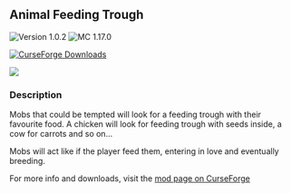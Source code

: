 ## Animal Feeding Trough

![Version 1.0.2](https://img.shields.io/badge/Version-1.0.2-brightgreen)
![MC 1.17.0](https://img.shields.io/badge/Minecraft-1.17.0-blue)

[![CurseForge Downloads](https://img.shields.io/badge/dynamic/json?logo=curseforge&color=f16436&label=CurseForge&query=%24.downloadCount&suffix=%20Downloads&url=https%3A%2F%2Faddons-ecs.forgesvc.net%2Fapi%2Fv2%2Faddon%2F445838)](https://www.curseforge.com/minecraft/mc-mods/animal-feeding-trough)

![](https://i.imgur.com/HabVZJR.png)

### Description
Mobs that could be tempted will look for a feeding trough with their favourite food. A chicken will look for feeding trough with seeds inside, a cow for carrots and so on...

Mobs will act like if the player feed them, entering in love and eventually breeding.

For more info and downloads, visit the [mod page on CurseForge](https://www.curseforge.com/minecraft/mc-mods/animal-feeding-trough)
